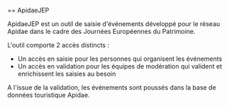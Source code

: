 == ApidaeJEP

ApidaeJEP est un outil de saisie d'événements développé pour le réseau Apidae dans le cadre des Journées Européennes du Patrimoine.

L'outil comporte 2 accès distincts :

  - Un accès en saisie pour les personnes qui organisent les événements
  - Un accès en validation pour les équipes de modération qui valident et enrichissent les saisies au besoin

A l'issue de la validation, les événements sont poussés dans la base de données touristique Apidae.

